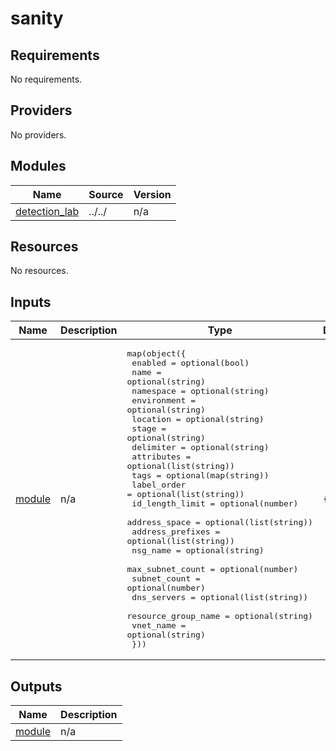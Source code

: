 # sanity

<!-- BEGINNING OF PRE-COMMIT-TERRAFORM DOCS HOOK -->
## Requirements

No requirements.

## Providers

No providers.

## Modules

| Name | Source | Version |
|------|--------|---------|
| <a name="module_detection_lab"></a> [detection\_lab](#module\_detection\_lab) | ../../ | n/a |

## Resources

No resources.

## Inputs

| Name | Description | Type | Default | Required |
|------|-------------|------|---------|:--------:|
| <a name="input_module"></a> [module](#input\_module) | n/a | <pre>map(object({<br>    enabled             = optional(bool)<br>    name                = optional(string)<br>    namespace           = optional(string)<br>    environment         = optional(string)<br>    location            = optional(string)<br>    stage               = optional(string)<br>    delimiter           = optional(string)<br>    attributes          = optional(list(string))<br>    tags                = optional(map(string))<br>    label_order         = optional(list(string))<br>    id_length_limit     = optional(number)<br>    address_space       = optional(list(string))<br>    address_prefixes    = optional(list(string))<br>    nsg_name            = optional(string)<br>    max_subnet_count    = optional(number)<br>    subnet_count        = optional(number)<br>    dns_servers         = optional(list(string))<br>    resource_group_name = optional(string)<br>    vnet_name           = optional(string)<br>  }))</pre> | `{}` | no |

## Outputs

| Name | Description |
|------|-------------|
| <a name="output_module"></a> [module](#output\_module) | n/a |
<!-- END OF PRE-COMMIT-TERRAFORM DOCS HOOK -->
